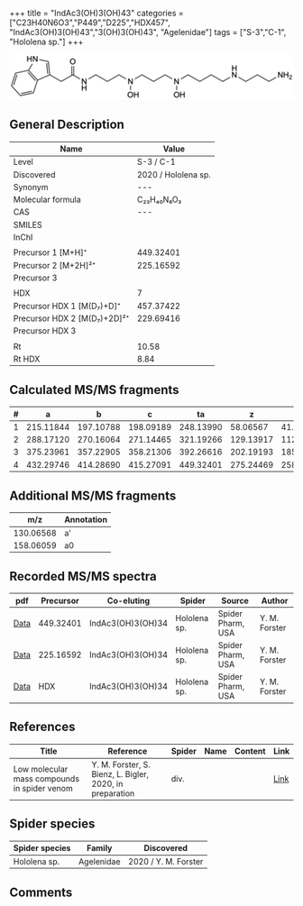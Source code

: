 +++
title = "IndAc3(OH)3(OH)43"
categories = ["C23H40N6O3","P449","D225","HDX457",
"IndAc3(OH)3(OH)43","3(OH)3(OH)43",
"Agelenidae"]
tags = ["S-3","C-1",
"Hololena sp."]
+++

![](/img/IndAc3(OH)3(OH)43.png)

## General Description

| Name                       | Value              |
|----------------------------|--------------------|
| Level                      | S-3 / C-1          |
| Discovered                 | 2020 / Hololena sp. |
| Synonym                    | ---                |
| Molecular formula          | C₂₃H₄₀N₆O₃                   |
| CAS                        | ---                |
| SMILES |   |
| InChI  |   |
|                            |                    |
| Precursor 1 [M+H]⁺          | 449.32401        |
| Precursor 2 [M+2H]²⁺        | 225.16592        |
| Precursor 3                 |                  |
|                             |                  |
| HDX                         | 7                |
| Precursor HDX 1 [M(D₇)+D]⁺   | 457.37422        |
| Precursor HDX 2 [M(D₇)+2D]²⁺ | 229.69416        |
| Precursor HDX 3            |                    |
|                            |                    |
| Rt                         | 10.58                   |
| Rt HDX                     | 8.84                  |

## Calculated MS/MS fragments

| # | a         | b         | c         | ta        | z         | y         | tz        |
|---|-----------|-----------|-----------|-----------|-----------|-----------|-----------|
| 1 | 215.11844 | 197.10788 | 198.09189 | 248.13990 | 58.06567 | 41.03912 | 75.09222 |
| 2 | 288.17120 | 270.16064 | 271.14465 | 321.19266 | 129.13917 | 112.11262 | 162.16063 |
| 3 | 375.23961 | 357.22905 | 358.21306 | 392.26616 | 202.19193 | 185.16538 | 235.21339 |
| 4 | 432.29746 | 414.28690 | 415.27091 | 449.32401 | 275.24469 | 258.21814 | 292.27124 |

## Additional MS/MS fragments

| m/z | Annotation |
|-----|------------|
| 130.06568 | a'         |
| 158.06059 | a0         |

## Recorded MS/MS spectra

| pdf                                             | Precursor | Co-eluting | Spider      | Source                       | Author        |
|-------------------------------------------------|-----------|------------|-------------|------------------------------|---------------|
| [Data](/pdf/Hololena-sp/449_IndAc3(OH)3(OH)34_IndAc3(OH)3(OH)43_Ho-sp.pdf) | 449.32401 | IndAc3(OH)3(OH)34          | Hololena sp. | Spider Pharm, USA | Y. M. Forster |
| [Data](/pdf/Hololena-sp/449_IndAc3(OH)3(OH)34_IndAc3(OH)3(OH)43_Ho-sp_2.pdf) | 225.16592 | IndAc3(OH)3(OH)34          | Hololena sp. | Spider Pharm, USA | Y. M. Forster |
| [Data](/pdf/Hololena-sp/449_IndAc3(OH)3(OH)34_IndAc3(OH)3(OH)43_Ho-sp_HDX.pdf) | HDX | IndAc3(OH)3(OH)34          | Hololena sp. | Spider Pharm, USA | Y. M. Forster |


## References

| Title | Reference | Spider | Name | Content | Link |
|-------|-----------|--------|------|---------|------|
| Low molecular mass compounds in spider venom      | Y. M. Forster, S. Bienz, L. Bigler, 2020, in preparation          | div.       |   |   | [Link](unknown) |

## Spider species

| Spider species     | Family     | Discovered           |
|--------------------|------------|----------------------|
| Hololena sp.       | Agelenidae | 2020 / Y. M. Forster |


## Comments